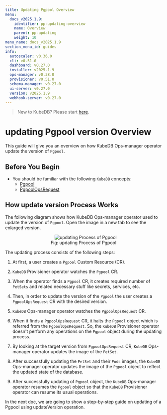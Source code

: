 ```yaml
---
title: Updating Pgpool Overview
menu:
  docs_v2025.1.9:
    identifier: pp-updating-overview
    name: Overview
    parent: pp-updating
    weight: 10
menu_name: docs_v2025.1.9
section_menu_id: guides
info:
  autoscaler: v0.36.0
  cli: v0.51.0
  dashboard: v0.27.0
  installer: v2025.1.9
  ops-manager: v0.38.0
  provisioner: v0.51.0
  schema-manager: v0.27.0
  ui-server: v0.27.0
  version: v2025.1.9
  webhook-server: v0.27.0
---
```


> New to KubeDB? Please start [here](/docs/v2025.1.9/README).

# updating Pgpool version Overview

This guide will give you an overview on how KubeDB Ops-manager operator update the version of `Pgpool`.

## Before You Begin

- You should be familiar with the following `KubeDB` concepts:
  - [Pgpool](/docs/v2025.1.9/guides/pgpool/concepts/pgpool)
  - [PgpoolOpsRequest](/docs/v2025.1.9/guides/pgpool/concepts/opsrequest)

## How update version Process Works

The following diagram shows how KubeDB Ops-manager operator used to update the version of `Pgpool`. Open the image in a new tab to see the enlarged version.

<figure align="center">
  <img alt="updating Process of Pgpool" src="/docs/v2025.1.9/images/day-2-operation/pgpool/pp-updating.png">
<figcaption align="center">Fig: updating Process of Pgpool</figcaption>
</figure>

The updating process consists of the following steps:

1. At first, a user creates a `Pgpool` Custom Resource (CR).

2. `KubeDB` Provisioner  operator watches the `Pgpool` CR.

3. When the operator finds a `Pgpool` CR, it creates required number of `PetSets` and related necessary stuff like secrets, services, etc.

4. Then, in order to update the version of the `Pgpool` the user creates a `PgpoolOpsRequest` CR with the desired version.

5. `KubeDB` Ops-manager operator watches the `PgpoolOpsRequest` CR.

6. When it finds a `PgpoolOpsRequest` CR, it halts the `Pgpool` object which is referred from the `PgpoolOpsRequest`. So, the `KubeDB` Provisioner  operator doesn't perform any operations on the `Pgpool` object during the updating process.  

7. By looking at the target version from `PgpoolOpsRequest` CR, `KubeDB` Ops-manager operator updates the image of the `PetSet`.

8. After successfully updating the `PetSet` and their `Pods` images, the `KubeDB` Ops-manager operator updates the image of the `Pgpool` object to reflect the updated state of the database.

9. After successfully updating of `Pgpool` object, the `KubeDB` Ops-manager operator resumes the `Pgpool` object so that the `KubeDB` Provisioner  operator can resume its usual operations.

In the next doc, we are going to show a step-by-step guide on updating of a Pgpool using updateVersion operation.